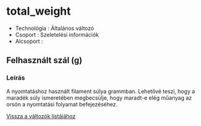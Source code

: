 # total\_weight

* Technológia : Általános változó
* Csoport :  Szeletelési információk
* Alcsoport : 

## Felhasznált szál \(g\)

### Leírás

A nyomtatáshoz használt filament súlya grammban. Lehetővé teszi, hogy a maradék súly ismeretében megbecsülje, hogy maradt-e elég műanyag az orsón a nyomtatási folyamat befejezéséhez.

[Vissza a változók listájához](/)


